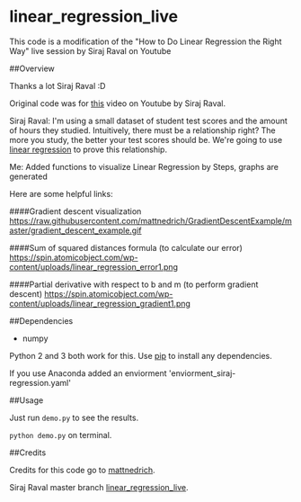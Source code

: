 # linear_regression_live
This code is a modification of the "How to Do Linear Regression the Right Way" live session by Siraj Raval on Youtube


##Overview

Thanks a lot Siraj Raval :D

Original code was for [this](https://youtu.be/uwwWVAgJBcM) video on Youtube by Siraj Raval.

Siraj Raval: I'm using a small dataset of student test scores and the amount of hours they studied. Intuitively, there must be a relationship right? The more you study, the better your test scores should be. We're going to use [linear regression](https://onlinecourses.science.psu.edu/stat501/node/250) to prove this relationship. 


Me: Added functions to visualize Linear Regression by Steps, graphs are generated

Here are some helpful links:

####Gradient descent visualization
https://raw.githubusercontent.com/mattnedrich/GradientDescentExample/master/gradient_descent_example.gif

####Sum of squared distances formula (to calculate our error)
https://spin.atomicobject.com/wp-content/uploads/linear_regression_error1.png

####Partial derivative with respect to b and m (to perform gradient descent)
https://spin.atomicobject.com/wp-content/uploads/linear_regression_gradient1.png

##Dependencies

* numpy

Python 2 and 3 both work for this. Use [pip](https://pip.pypa.io/en/stable/) to install any dependencies.

If you use Anaconda added an enviorment 'enviorment_siraj-regression.yaml'

##Usage

Just run ``demo.py`` to see the results.

``python demo.py`` on terminal.

##Credits

Credits for this code go to [mattnedrich](https://github.com/mattnedrich).

Siraj Raval master branch [linear_regression_live](https://github.com/llSourcell/linear_regression_live).